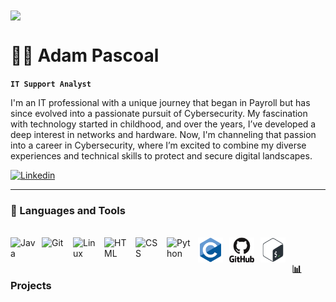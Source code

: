 
<img align="center" width=846 src="https://i.pinimg.com/564x/e0/e5/c9/e0e5c9abecbf5e85e4d41364faccdeeb.jpg"  >

# 👨‍💻 Adam Pascoal

**`IT Support Analyst`**

I'm an IT professional with a unique journey that began in Payroll but has since evolved into a passionate pursuit of Cybersecurity. My fascination with technology started in childhood, and over the years, I’ve developed a deep interest in networks and hardware. Now, I'm channeling that passion into a career in Cybersecurity, where I’m excited to combine my diverse experiences and technical skills to protect and secure digital landscapes.

   <p align="left">
      <a href="https://www.linkedin.com/in/adampascoal/">
         <img alt="Linkedin" width=30px src="https://github.com/lifeitech/iconic-resume/blob/master/imgs/linkedin.png?raw=true"></a> 
 
   </p>

---

### 🧰 Languages and Tools
<br />
   <img align="left" alt="Java" width="40px" style="padding-right:10px;" src="https://cdn.jsdelivr.net/gh/devicons/devicon/icons/java/java-original.svg"/>
   <img align="left" alt="Git" width="40px" style="padding-right:10px;" src="https://cdn.jsdelivr.net/gh/devicons/devicon/icons/git/git-original.svg" />
   <img align="left" alt="Linux" width="40px" style="padding-right:10px;" src="https://cdn.jsdelivr.net/gh/devicons/devicon/icons/linux/linux-original.svg" />
   <img align="left" alt="HTML" width="40px" style="padding-right:10px;" src="https://cdn.jsdelivr.net/gh/devicons/devicon/icons/html5/html5-plain.svg" />
   <img align="left" alt="CSS" width="40px" style="padding-right:10px;" src="https://cdn.jsdelivr.net/gh/devicons/devicon/icons/css3/css3-plain.svg" />
   <img align="left" alt="Python" width="40px" style="padding-right:10px;" src="https://cdn.jsdelivr.net/gh/devicons/devicon/icons/python/python-plain.svg" />
   <img align="left" alt="C" width="40px" style="padding-right:10px;" src="https://raw.githubusercontent.com/devicons/devicon/6910f0503efdd315c8f9b858234310c06e04d9c0/icons/c/c-original.svg" />
   <img align="left" alt="GitHub" width="40px" style="padding-right:10px;" src="https://raw.githubusercontent.com/devicons/devicon/6910f0503efdd315c8f9b858234310c06e04d9c0/icons/github/github-original-wordmark.svg" />
   <img align="left" alt="Bash" width="40px" style="padding-right:10px;" src="https://raw.githubusercontent.com/devicons/devicon/6910f0503efdd315c8f9b858234310c06e04d9c0/icons/bash/bash-original.svg" />
<br />

### 📊 Projects

